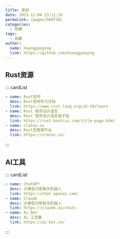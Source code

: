 ```yaml
---
title: 其他
date: 2023-11-04 23:11:24
permalink: /pages/589f10/
categories:
  - 收藏
tags:
  - 收藏
author: 
  name: huanggaoqing
  link: https://github.com/huanggaoqing
---
```


## Rust资源
::: cardList
```yaml
- name: Rust官网
  desc: Rust官网学习文档
  link: https://www.rust-lang.org/zh-CN/learn
- name: Rust 程序设计语言
  desc: Rust 程序设计语言电子版
  link: https://rust.bootcss.com/title-page.html
- name: crates.io
  desc: Rust包管理平台
  link: https://crates.io/
```
:::

## AI工具
::: cardList
```yaml
- name: ChatGPT
  desc: 大模型问答聊天机器人
  link: https://chat.openai.com/
- name: Claude
  desc: 大模型问答聊天机器人
  link: https://claude.ai/chats
- name: Ai Bot
  desc: Ai 工具集
  link: https://ai-bot.cn/
```
:::

